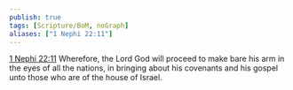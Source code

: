 ```yaml
---
publish: true
tags: [Scripture/BoM, noGraph]
aliases: ["1 Nephi 22:11"]
---
```

[1 Nephi 22:11](https://churchofjesuschrist.org/study/scriptures/bofm/1-ne/22?lang=eng&id=p11#p11) Wherefore, the Lord God will proceed to make bare his arm in the eyes of all the nations, in bringing about his covenants and his gospel unto those who are of the house of Israel.
